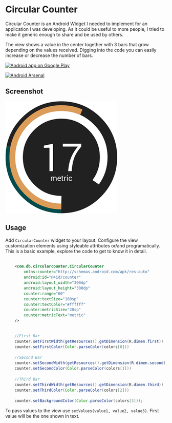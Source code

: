 Circular Counter
=============
Circular Counter is an Android Widget I needed to implement for an application I was developing. As it could be useful to more people, I tried to make it generic enough to share and be used by others.

The view shows a value in the center together with 3 bars that grow depending on the values received. Digging into the code you can easily increase or decrease the number of bars.

<a href="https://play.google.com/store/apps/details?id=com.db.circularcounterdemo">
  <img alt="Android app on Google Play" src="https://developer.android.com/images/brand/en_app_rgb_wo_45.png" />
</a>

[![Android Arsenal](https://img.shields.io/badge/Android%20Arsenal-CircularCounter-lightgrey.svg?style=flat)](https://android-arsenal.com/details/1/842)

Screenshot
----------------

![Demo Screenshot][1]


Usage
--------

Add ``CircularCounter`` widget to your layout. Configure the view customization elements using styleable attributes or/and programatically. This is a basic example, explore the code to get to know it in detail.

```xml

    <com.db.circularcounter.CircularCounter
        xmlns:counter="http://schemas.android.com/apk/res-auto"
        android:id="@+id/counter"
        android:layout_width="300dp"
        android:layout_height="300dp"
        counter:range="60"
        counter:textSize="100sp"
        counter:textColor="#ffffff"
        counter:metricSize="20sp"
        counter:metricText="metric"
    />

```

```java

    //First Bar
    counter.setFirstWidth(getResources().getDimension(R.dimen.first))
    counter.setFirstColor(Color.parseColor(colors[0]))

    //Second Bar
    counter.setSecondWidth(getResources().getDimension(R.dimen.second))
    counter.setSecondColor(Color.parseColor(colors[1]))

    //Third Bar
    counter.setThirdWidth(getResources().getDimension(R.dimen.third))
    counter.setThirdColor(Color.parseColor(colors[2]))
            
    counter.setBackgroundColor(Color.parseColor(colors[3]));

```

To pass values to the view use  ``setValues(value1, value2, value3)``. First value will be the one shown in text.


[1]: ./screenshot.png
